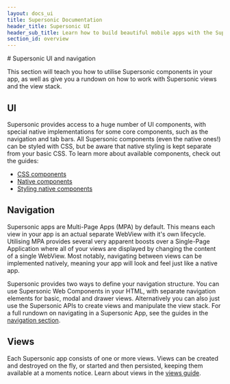 ```yaml
---
layout: docs_ui
title: Supersonic Documentation
header_title: Supersonic UI
header_sub_title: Learn how to build beautiful mobile apps with the Supersonic UI framework.
section_id: overview
---
```


<section class="docs-section" id="overview">
# Supersonic UI and navigation

This section will teach you how to utilise Supersonic components in your app, as well as give you a rundown on how to work with Supersonic views and the view stack.

## UI

Supersonic provides access to a huge number of UI components, with special native implementations for some core components, such as the navigation and tab bars. All Supersonic components (even the native ones!) can be styled with CSS, but be aware that native styling is kept separate from your basic CSS. To learn more about available components, check out the guides:

  - [CSS components][css-components]
  - [Native components][native-components]
  - [Styling native components][styling-native-components]


## Navigation

Supersonic apps are Multi-Page Apps (MPA) by default. This means each view in your app is an actual separate WebView with it's own lifecycle. Utilising MPA provides several very apparent boosts over a Single-Page Application where all of your views are displayed by changing the content of a single WebView. Most notably, navigating between views can be implemented natively, meaning your app will look and feel just like a native app.

Supersonic provides two ways to define your navigation structure. You can use Supersonic Web Components in your HTML, with separate navigation elements for basic, modal and drawer views. Alternatively you can also just use the Supersonic APIs to create views and manipulate the view stack. For a full rundown on navigating in a Supersonic App, see the guides in the [navigation section][navigation].

## Views

Each Supersonic app consists of one or more views. Views can be created and destroyed on the fly, or started and then persisted, keeping them available at a moments notice. Learn about views in the [views guide][views].
</section>

[navigation]: /ui-and-navigation/navigation
[css-components]: /ui-and-navigation/components
[native-components]: /ui-and-navigation/native-components
[styling-native-components]: /ui-and-navigation/styling-native-components
[views]: /ui-and-navigation/views